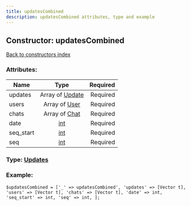```yaml
---
title: updatesCombined
description: updatesCombined attributes, type and example
---
```

## Constructor: updatesCombined  
[Back to constructors index](index.md)



### Attributes:

| Name     |    Type       | Required |
|----------|:-------------:|---------:|
|updates|Array of [Update](../types/Update.md) | Required|
|users|Array of [User](../types/User.md) | Required|
|chats|Array of [Chat](../types/Chat.md) | Required|
|date|[int](../types/int.md) | Required|
|seq\_start|[int](../types/int.md) | Required|
|seq|[int](../types/int.md) | Required|



### Type: [Updates](../types/Updates.md)


### Example:

```
$updatesCombined = ['_' => updatesCombined', 'updates' => [Vector t], 'users' => [Vector t], 'chats' => [Vector t], 'date' => int, 'seq_start' => int, 'seq' => int, ];
```